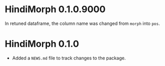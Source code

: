 # HindiMorph 0.1.0.9000
In retuned dataframe, the column name was changed from `morph` into `pos`.

# HindiMorph 0.1.0

* Added a `NEWS.md` file to track changes to the package.



